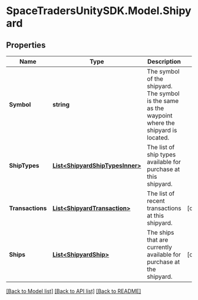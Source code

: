 # SpaceTradersUnitySDK.Model.Shipyard

## Properties

Name | Type | Description | Notes
------------ | ------------- | ------------- | -------------
**Symbol** | **string** | The symbol of the shipyard. The symbol is the same as the waypoint where the shipyard is located. | 
**ShipTypes** | [**List&lt;ShipyardShipTypesInner&gt;**](ShipyardShipTypesInner.md) | The list of ship types available for purchase at this shipyard. | 
**Transactions** | [**List&lt;ShipyardTransaction&gt;**](ShipyardTransaction.md) | The list of recent transactions at this shipyard. | [optional] 
**Ships** | [**List&lt;ShipyardShip&gt;**](ShipyardShip.md) | The ships that are currently available for purchase at the shipyard. | [optional] 

[[Back to Model list]](../README.md#documentation-for-models) [[Back to API list]](../README.md#documentation-for-api-endpoints) [[Back to README]](../README.md)

